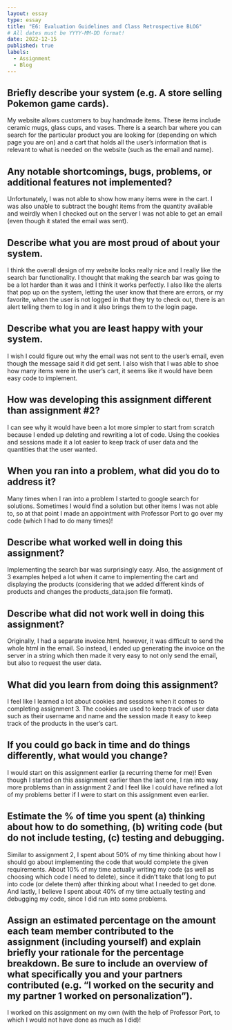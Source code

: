```yaml
---
layout: essay
type: essay
title: "E6: Evaluation Guidelines and Class Retrospective BLOG"
# All dates must be YYYY-MM-DD format!
date: 2022-12-15
published: true
labels:
  - Assignment
  - Blog
---
```

<h2>Briefly describe your system (e.g. A store selling Pokemon game cards).</h2>
My website allows customers to buy handmade items. These items include ceramic mugs, glass cups, and vases. There is a search bar where you can search for the particular product you are looking for (depending on which page you are on) and a cart that holds all the user’s information that is relevant to what is needed on the website (such as the email and name).<br>

<h2>Any notable shortcomings, bugs, problems, or additional features not implemented?</h2>
Unfortunately, I was not able to show how many items were in the cart. I was also unable to subtract the bought items from the quantity available and weirdly when I checked out on the server I was not able to get an email (even though it stated the email was sent).<br>

<h2>Describe what you are most proud of about your system.</h2>
I think the overall design of my website looks really nice and I really like the search bar functionality. I thought that making the search bar was going to be a lot harder than it was and I think it works perfectly. I also like the alerts that pop up on the system, letting the user know that there are errors, or my favorite, when the user is not logged in that they try to check out, there is an alert telling them to log in and it also brings them to the login page.<br>

<h2>Describe what you are least happy with your system.</h2>
I wish I could figure out why the email was not sent to the user’s email, even though the message said it did get sent. I also wish that I was able to shoe how many items were in the user’s cart, it seems like it would have been easy code to implement.<br>

<h2>How was developing this assignment different than assignment #2?</h2>
I can see why it would have been a lot more simpler to start from scratch because I ended up deleting and rewriting a lot of code. Using the cookies and sessions made it a lot easier to keep track of user data and the quantities that the user wanted.<br>

<h2>When you ran into a problem, what did you do to address it?</h2>
Many times when I ran into a problem I started to google search for solutions. Sometimes I would find a solution but other items I was not able to, so at that point I made an appointment with Professor Port to go over my code (which I had to do many times)!<br>

<h2>Describe what worked well in doing this assignment?</h2>
Implementing the search bar was surprisingly easy. Also, the assignment of 3 examples helped a lot when it came to implementing the cart and displaying the products (considering that we added different kinds of products and changes the products_data.json file format).<br>

<h2>Describe what did not work well in doing this assignment?</h2>
Originally, I had a separate invoice.html, however, it was difficult to send the whole html in the email. So instead, I ended up generating the invoice on the server in a string which then made it very easy to not only send the email, but also to request the user data.<br>

<h2>What did you learn from doing this assignment?</h2>
I feel like I learned a lot about cookies and sessions when it comes to completing assignment 3. The cookies are used to keep track of user data such as their username and name and the session made it easy to keep track of the products in the user’s cart.<br>

<h2>If you could go back in time and do things differently, what would you change?</h2>
I would start on this assignment earlier (a recurring theme for me)! Even though I started on this assignment earlier than the last one, I ran into way more problems than in assignment 2 and I feel like I could have refined a lot of my problems better if I were to start on this assignment even earlier.<br>

<h2>Estimate the % of time you spent (a) thinking about how to do something, (b) writing code (but do not include testing, (c) testing and debugging.</h2>
Similar to assignment 2, I spent about 50% of my time thinking about how I should go about implementing the code that would complete the given requirements. About 10% of my time actually writing my code (as well as choosing which code I need to delete), since it didn’t take that long to put into code (or delete them) after thinking about what I needed to get done. And lastly, I believe I spent about 40% of my time actually testing and debugging my code, since I did run into some problems.<br>

<h2>Assign an estimated percentage on the amount each team member contributed to the assignment (including yourself) and explain briefly your rationale for the percentage breakdown. Be sure to include an overview of what specifically you and your partners contributed (e.g. “I worked on the security and my partner 1 worked on personalization”).</h2>
I worked on this assignment on my own (with the help of Professor Port, to which I would not have done as much as I did)!<br>
